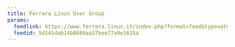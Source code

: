 ```yaml
---
title: Ferrara Linux User Group
params:
  feedlink: https://www.ferrara.linux.it/index.php?format=feed&type=atom
  feedid: 5d141dab14b8689aa37bee77a9e1615a
---
```

